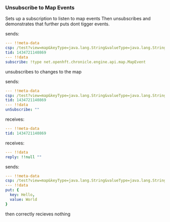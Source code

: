 ### Unsubscribe to Map Events
Sets up a subscription to listen to map events Then unsubscribes and demonstrates that further puts dont tigger  events.

sends:

```yaml
--- !!meta-data
csp: /test?view=map&keyType=java.lang.String&valueType=java.lang.String
tid: 1434721140869
--- !!data
subscribe: !type net.openhft.chronicle.engine.api.map.MapEvent

```
unsubscribes to changes to the map

sends:

```yaml
--- !!meta-data
csp: /test?view=map&keyType=java.lang.String&valueType=java.lang.String
tid: 1434721140869
--- !!data
unSubscribe: ""
```

receives:

```yaml
--- !!meta-data
tid: 1434721140869
```

receives:

```yaml
--- !!data
reply: !!null ""
```


sends:

```yaml
--- !!meta-data
csp: /test?view=map&keyType=java.lang.String&valueType=java.lang.String
--- !!data
put: {
  key: Hello,
  value: World
}
```

then correctly recieves nothing 
